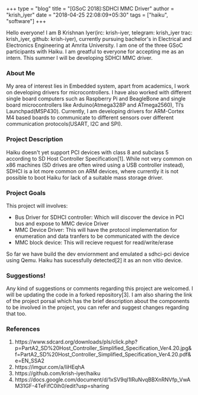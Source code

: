 +++
type = "blog"
title = "[GSoC 2018]:SDHCI MMC Driver"
author = "krish_iyer"
date = "2018-04-25 22:08:09+05:30"
tags = ["haiku", "software"]
+++

<p>Hello everyone! I am B Krishnan Iyer(irc: krish-iyer, telegram: krish_iyer trac: krish_iyer, github: krish-iyer), currently pursuing bachelor's in Electrical and Electronics Engineering at Amrita University. I am one of the three GSoC participants with Haiku. I am greatful to everyone for accepting me as an intern. This summer I will be developing SDHCI MMC driver.</p>

<h3>About Me</h3>
 
<p>My area of interest lies in Embedded system, apart from academics, I work on developing drivers for microcontrollers. I have also worked with different single board computers such as Raspberry Pi and BeagleBone and single board microcontrollers like Arduino(Atmega328P and ATmega2560), TI’s Launchpad(MSP430). Currently, I am developing drivers for ARM-Cortex M4 based boards to communicate to different sensors over different communication protocols(USART, I2C and SPI).</p>

<h3>Project Description</h3> 

<p>Haiku doesn't yet support PCI devices with class 8 and subclass 5 according to SD Host Controller Specification[1]. While not very common on x86 machines (SD drives are often wired using a USB controller instead), SDHCI is a lot more common on ARM devices, where currently it is not possible to boot Haiku for lack of a suitable mass storage driver.</p>

<h3> Project Goals </h3>

This project will involves:

<ul>

<li>Bus Driver for SDHCI controller: Which will discover the device in PCI bus and expose to MMC device Driver </li>

<li>MMC Device Driver: This will have the protocol implementation for enumeration and data tranfers to be communicated with the device </li> 

<li>MMC block device: This will recieve request for read/write/erase </li> 

</ul>

<p>So far we have build the dev enviornment and emulated a sdhci-pci device using Qemu. Haiku has sucessfully detected[2] it as an non vitio device.</p>


<h3>Suggestions!</h3>

<p>Any kind of suggestions or comments regarding this project are welcomed. I will be updating the code in a forked repository[3]. I am also sharing the link of the project porsal which has the brief description about the components to be involved in the project, you can refer and suggest changes regarding that too.</p>

<h3>References</h3>

<ol>

<li>https://www.sdcard.org/downloads/pls/click.php?p=PartA2_SD%20Host_Controller_Simplified_Specification_Ver4.20.jpg&f=PartA2_SD%20Host_Controller_Simplified_Specification_Ver4.20.pdf&e=EN_SSA2</li>
<li>https://imgur.com/a/IiHEqhA </li>
<li>https://github.com/krish-iyer/haiku </li>
<li>https://docs.google.com/document/d/1xSV9qI1IRuNvqBBXnRNVfp_VwAM31GF-4TeFifC0ih0/edit?usp=sharing </li>

</ol>